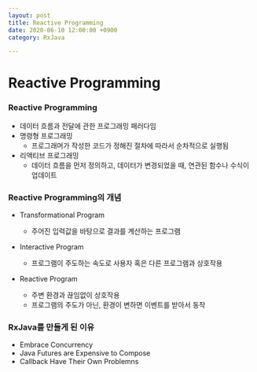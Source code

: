 ```yaml
---
layout: post
title: Reactive Programming
date: 2020-06-10 12:00:00 +0900
category: RxJava

---
```

# Reactive Programming

### Reactive Programming

* 데이터 흐름과 전달에 관한 프로그래밍 패러다임
* 명령형 프로그래밍
    * 프로그래머가 작성한 코드가 정해진 절차에 따라서 순차적으로 실행됨
* 리액티브 프로그래밍
    * 데이터 흐름을 먼저 정의하고, 데이터가 변경되었을 때, 연관된 함수나 수식이 업데이트


### Reactive Programming의 개념

* Transformational Program
    * 주어진 입력값을 바탕으로 결과를 계산하는 프로그램

* Interactive Program
    * 프로그램이 주도하는 속도로 사용자 혹은 다른 프로그램과 상호작용

* Reactive Program
    * 주변 환경과 끊임없이 상호작용
    * 프로그램의 주도가 아닌, 환경이 변하면 이벤트를 받아서 동작

### RxJava를 만들게 된 이유

* Embrace Concurrency
* Java Futures are Expensive to Compose
* Callback Have Their Own Problemns

